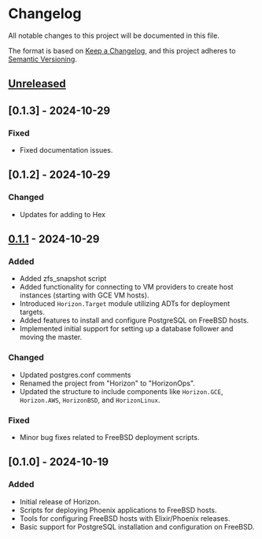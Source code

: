 # Changelog

All notable changes to this project will be documented in this file.

The format is based on [Keep a Changelog](https://keepachangelog.com/en/1.0.0/), and this project adheres to [Semantic Versioning](https://semver.org/spec/v2.0.0.html).

## [Unreleased]


## [0.1.3] - 2024-10-29
### Fixed
- Fixed documentation issues.

## [0.1.2] - 2024-10-29
### Changed
- Updates for adding to Hex

## [0.1.1] - 2024-10-29
### Added
- Added zfs_snapshot script
- Added functionality for connecting to VM providers to create host instances (starting with GCE VM hosts).
- Introduced `Horizon.Target` module utilizing ADTs for deployment targets.
- Added features to install and configure PostgreSQL on FreeBSD hosts.
- Implemented initial support for setting up a database follower and moving the master.

### Changed
- Updated postgres.conf comments
- Renamed the project from "Horizon" to "HorizonOps".
- Updated the structure to include components like `Horizon.GCE`, `Horizon.AWS`, `HorizonBSD`, and `HorizonLinux`.

### Fixed
- Minor bug fixes related to FreeBSD deployment scripts.

## [0.1.0] - 2024-10-19
### Added
- Initial release of Horizon.
- Scripts for deploying Phoenix applications to FreeBSD hosts.
- Tools for configuring FreeBSD hosts with Elixir/Phoenix releases.
- Basic support for PostgreSQL installation and configuration on FreeBSD.

[Unreleased]: https://github.com/jfreeze/horizon/compare/v0.1.1...HEAD
[0.1.1]: https://github.com/jfreeze/horizon/tree/0.1.1
